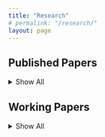 ```yaml
---
title: "Research"
# permalink: "/research/"
layout: page
---
```



<!-- <head>
    <script src="https://cdn.mathjax.org/mathjax/latest/MathJax.js?config=TeX-AMS-MML_HTMLorMML" type="text/javascript"></script>
    <script type="text/x-mathjax-config">
        MathJax.Hub.Config({
            tex2jax: {
            skipTags: ['script', 'noscript', 'style', 'textarea', 'pre'],
            inlineMath: [['$','$']]
            }
        });
    </script>
</head> -->


## Published Papers
<details>
  <summary>Show All</summary>

## 1. Shareholder activism and voluntary disclosure

##### *Thomas Bourveau & Jordan Schoenfeld*

##### [Review of Accounting Studies volume 22, pages1307–1339 (2017)](https://link.springer.com/article/10.1007/s11142-017-9408-0)

**Abstract**: 

We examine the relation between shareholder activism and voluntary disclosure. An important consequence of voluntary disclosure is less adverse selection in the capital markets. One class of traders that finds less adverse selection unprofitable is activist investors who target mispriced firms whose valuations they can improve. Consistent with this idea, we find that managers issue earnings and sales forecasts more frequently when their firm is more at risk of attack by activist investors, and that these additional disclosures reduce the likelihood of becoming an activist’s target. These additional disclosures also prompt a positive price reaction, contain more precise guidance, and exceed prevailing market expectations. These findings imply that managers use voluntary disclosure to preempt activism at their firm, and that activists prefer to target relatively opaque firms.

## 2. Shareholder Litigation and Corporate Disclosure: Evidence from Derivative Lawsuits
##### *THOMAS BOURVEAU,YUN LOU & RENCHENG WANG*
##### [Review of Accounting Studies volume 22, pages1307–1339 (2017)](https://doi.org/10.1111/1475-679X.12191)
**Abstract**: 
Using the staggered adoption of universal demand (UD) laws in the United States, we study the effect of shareholder litigation risk on corporate disclosure. We find that disclosure significantly increases after UD laws make it more difficult to file derivative lawsuits. Specifically, firms issue more earnings forecasts and voluntary 8-K filings, and increase the length of management discussion and analysis (MD&A) in their 10-K filings. We further assess the direct and indirect channels through which UD laws affect firms' disclosure policies. We find that the effect of UD laws on corporate disclosure is driven by firms facing relatively higher ex ante derivative litigation risk and higher operating uncertainty, as well as firms for which shareholder litigation is a more important mechanism to discipline managers.

</details>





## Working Papers
<details>
  <summary>Show All</summary>

## 1. Learning to Disclose: Disclosure Dynamics in the 1890s Streetcar Industry
##### *Thomas Bourveau , Matthias Breuer & Robert C. Stoumbos*
##### [SSRN 2021](https://papers.ssrn.com/sol3/papers.cfm?abstract_id=3757679)
**Abstract**: 
We study the descriptiveness of the “unravelling” prediction in the 1890s streetcar industry. In this historical setting, capital-intensive streetcar companies gain the opportunity to disclose their earnings to dispersed investors via a new, quarterly newspaper supplement. We document that a quarter of the companies withhold their earnings from the ﬁrst supplement, inconsistent with the “unravelling” prediction. However, almost all these companies start disclosing within the next couple of supplements, with the relatively-better companies among the remaining non-disclosers initiating disclosure and leaving the pool of non-disclosers each quarter. We interpret these stylized facts through the lens of a disclosure model featuring level-k thinking. Our model estimates that a substantial share of the companies employs a lower level of strategic thinking in the ﬁrst supplement. This deviation from rational expectations appears to explain the initial failure of the “unravelling” prediction. Over time, companies appear to adopt higher levels of thinking, contributing to the rapid convergence to an (almost) full disclosure equilibrium. Collectively, our evidence is consistent with market forces yielding an (almost) full disclosure equilibrium in the medium to long run through repetition and learning.

## 2. Corporate Websites: A New Measure of Voluntary Disclosure
##### *Romain Boulland, Thomas Bourveau &  Matthias Breuer*
##### [SSRN 2021](https://papers.ssrn.com/sol3/papers.cfm?abstract_id=3816623)
**Abstract**: 
We construct a new measure of voluntary disclosure based on ﬁrms’ websites. Using the Wayback Machine, we create a standardized measure of disclosure capturing the quantity of information on ﬁrms’ websites. We validate our measure by documenting that it is positively associated with established measures of ﬁrms’ voluntary disclosure and liquidity. Importantly, we document that our measure, while correlated with established disclosure measures, is not subsumed by those measures. It complements existing measures in three important ways. First, our measure captures not only capital-market-related but also additional information geared toward stakeholders other than investors (e.g., customers). Secondly, our measure can be calculated for a broader sample of ﬁrms, including small, private, and international ﬁrms. Lastly, our measure can be customized to ﬁt the speciﬁc research question at hand (e.g., ESG disclosures) via textual analysis of website content.

</details>


